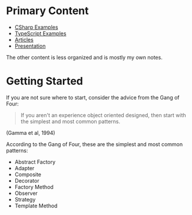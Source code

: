 # Primary Content

* [CSharp Examples](CSharp/)
* [TypeScript Examples](TypeScript/)
* [Articles](articles/)
* [Presentation](LaTeX/design-patterns-15min.pdf)

The other content is less organized and is mostly my own notes.

# Getting Started

If you are not sure where to start, consider the advice from the Gang of Four:

> If you aren't an experience object oriented designed, 
> then start with the simplest and most common patterns. 

(Gamma et al, 1994)

According to the Gang of Four, these are the simplest and most common patterns:

* Abstract Factory
* Adapter
* Composite
* Decorator
* Factory Method
* Observer
* Strategy 
* Template Method


